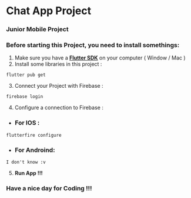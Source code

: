 # Chat App Project

### Junior Mobile Project

### Before starting this Project, you need to install somethings:
1. Make sure you have a __[Flutter SDK](https://docs.flutter.dev/get-started/install)__ on your computer ( Window / Mac )
2. Install some libraries in this project :
```
flutter pub get
```
3. Connect your Project with Firebase : 
```
firebase login
```
4. Configure a connection to Firebase :
  - ### __For IOS__ :
  ```
  flutterfire configure
  ```
  - ### __For Androind__:
  ```
  I don't know :v 
  ```
 5. __Run App !!!__
 
 ### __Have a nice day for Coding !!!__
